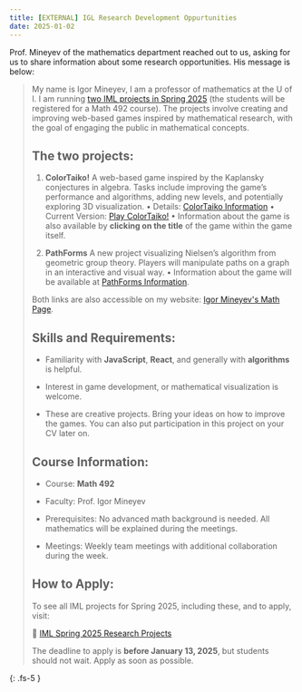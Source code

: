 ```yaml
---
title: [EXTERNAL] IGL Research Development Oppurtunities
date: 2025-01-02
---
```



Prof. Mineyev of the mathematics department reached out to us, asking for us to share information about some research opportunities. His message is below:

> My name is Igor Mineyev, I am a professor of mathematics at the U of
> I. I am running [two IML projects in Spring
> 2025](https://iml.math.illinois.edu/spring-2025-iml-research-projects/)
> (the students will be registered for a Math 492 course). The projects
> involve creating and improving web-based games inspired by
> mathematical research, with the goal of engaging the public in
> mathematical concepts.
> 
>   
> 
> ## The two projects:
> 
>   
> 
> 1. **ColorTaiko!** A web-based game inspired by the Kaplansky conjectures in algebra. Tasks include improving the game’s performance
> and algorithms, adding new levels, and potentially exploring 3D
> visualization. • Details: [ColorTaiko
> Information](https://mineyev.web.illinois.edu/ColorTaiko!/) • Current
> Version: [Play
> ColorTaiko!](https://play.math.illinois.edu/ColorTaiko!) • Information
> about the game is also available by **clicking on the title** of the
> game within the game itself.
> 
> 2. **PathForms** A new project visualizing Nielsen’s algorithm from geometric group theory. Players will manipulate paths on a graph in an
> interactive and visual way. • Information about the game will be
> available at [PathForms
> Information](https://mineyev.web.illinois.edu/PathForms/).
> 
>   
> 
> Both links are also accessible on my website: [Igor Mineyev's Math
> Page](https://mineyev.web.illinois.edu/).
> 
>   
> 
> ## Skills and Requirements:
> 
>   
> 
> * Familiarity with **JavaScript**, **React**, and generally with **algorithms** is helpful.
> 
> * Interest in game development, or mathematical visualization is welcome.
> 
> * These are creative projects. Bring your ideas on how to improve the games. You can also put participation in this project on your CV later
> on.
> 
>   
> 
> ## Course Information:
> 
>   
> 
> * Course: **Math 492**
> 
> * Faculty: Prof. Igor Mineyev
> 
> * Prerequisites: No advanced math background is needed. All mathematics will be explained during the meetings.
> 
> * Meetings: Weekly team meetings with additional collaboration during the week.
> 
>   
> 
> ## How to Apply:
> 
>   
> 
> To see all IML projects for Spring 2025, including these, and to
> apply, visit:
> 
> 🔗 [IML Spring 2025 Research
> Projects](https://iml.math.illinois.edu/spring-2025-iml-research-projects/)
> 
>   
> 
> The deadline to apply is **before January 13, 2025**, but students
> should not wait. Apply as soon as possible.

{: .fs-5 }
